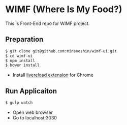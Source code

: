 # WIMF (Where Is My Food?)
This is Front-End repo for WIMF project.

## Preparation
```sh
$ git clone git@github.com:minsooshin/wimf-ui.git
$ cd wimf-ui
$ npm install
$ bower install
```
- Install [livereload extension](https://chrome.google.com/webstore/detail/livereload/jnihajbhpnppcggbcgedagnkighmdlei?hl=en) for Chrome

## Run Applicaiton
```sh
$ gulp watch
```
- Open web browser
- Go to localhost:3030
